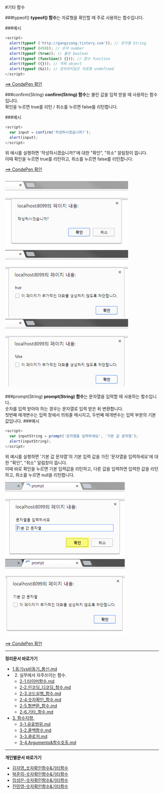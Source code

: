 #기타 함수

###typeof()
**typeof() 함수**는 자료형을 확인할 때 주로 사용하는 함수입니다.

###예시

```javascript
<script>
  alert(typeof ('http://gangzzang.tistory.com')); // 문자열 String
  alert(typeof (450)); // 숫자 number
  alert(typeof (true)); // 불린 boolean
  alert(typeof (function() {})); // 함수 function
  alert(typeof ({})); // 객체 object
  alert(typeof (Gz)); // 정의하지않은 자료형 undefined
</script>
```

[==> CondePen 확인](http://codepen.io/lseeee/pen/xZbPrR)

###confirm(String)
**confirm(String) 함수**는 불린 값을 입력 받을 때 사용하는 함수입니다. <br>확인을 누르면 true를 리턴 / 취소를 누르면 false를 리턴합니다.

###예시

```javascript
<script>
  var input = confirm('작성하시겠습니까?');
  alert(input);
</script>
```
위 예시를 실행하면 '작성하시겠습니까?'에 대한 "확인", "취소" 알림창이 뜹니다.<br/>
이때 확인을 누르면 true를 리턴하고, 취소를 누르면 false를 리턴합니다.

[==> CondePen 확인](http://codepen.io/lseeee/pen/RrNjgQ)

![confirm 실행 이미지1](../images/03_img03_kjay.png)
![confirm 실행 이미지2](../images/03_img04_kjay.png)
![confirm 실행 이미지3](../images/03_img05_kjay.png)
---

###prompt(String)
**prompt(String) 함수**는 문자열을 입력할 때 사용하는 함수입니다..<br/>
숫자를 입력 받아야 하는 경우는 문자열로 입력 받은 뒤 변환합니다.<br/>
첫번째 매개변수는 입력 창에서 띄워줄 메시지고, 두번째 매개변수는 입력 부분의 기본 값입니다.
###예시

```javascript
<script>
  var inputString = prompt('문자열을 입력하세요', '기본 값 문자열');
  alert(inputString);
</script>
```
위 예시를 실행하면 '기본 값 문자열'의 기본 입력 값을 가진 '문자열을 입력하세요'에 대한 "확인", "취소" 알림창이 뜹니다.<br/>
이때 바로 확인을 누르면 기본 입력값을 리턴하고, 다른 값을 입력하면 입력한 값을 리턴하고, 취소를 누르면 null을 리턴합니다.

![prompt 실행 이미지1](../images/03_img01_kjay.png)
![prompt 실행 이미지2](../images/03_img02_kjay.png)

[==> CondePen 확인](http://codepen.io/lseeee/pen/wMBPeQ)

----

**정리문서 바로가기**

* [1.동기vs비동기_통신.md](https://github.com/demun/FrontEndStudy/blob/master/document/Javascript/docs/1.%EB%8F%99%EA%B8%B0vs%EB%B9%84%EB%8F%99%EA%B8%B0_%ED%86%B5%EC%8B%A0.md)
* 2. 실무에서 자주쓰이는 함수.
  - [2-1.타이머함수.md](https://github.com/demun/FrontEndStudy/blob/master/document/Javascript/docs/2-1.%ED%83%80%EC%9D%B4%EB%A8%B8%ED%95%A8%EC%88%98.md)
  - [2-2.인코딩_디코딩_함수.md](https://github.com/demun/FrontEndStudy/blob/master/document/Javascript/docs/2-2.%EC%9D%B8%EC%BD%94%EB%94%A9_%EB%94%94%EC%BD%94%EB%94%A9_%ED%95%A8%EC%88%98.md)
  - [2-3.코드실행_함수.md](https://github.com/demun/FrontEndStudy/blob/master/document/Javascript/docs/2-3.%EC%BD%94%EB%93%9C%EC%8B%A4%ED%96%89_%ED%95%A8%EC%88%98.md)
  - [2-4.숫자확인_함수.md](https://github.com/demun/FrontEndStudy/blob/master/document/Javascript/docs/2-4.%EC%88%AB%EC%9E%90%ED%99%95%EC%9D%B8_%ED%95%A8%EC%88%98.md)
  - [2-5.형변환_함수.md](https://github.com/demun/FrontEndStudy/blob/master/document/Javascript/docs/2-5.%ED%98%95%EB%B3%80%ED%99%98_%ED%95%A8%EC%88%98.md)
  - [2-6.기타_함수.md](https://github.com/demun/FrontEndStudy/blob/master/document/Javascript/docs/2-6.%EA%B8%B0%ED%83%80_%ED%95%A8%EC%88%98.md)  
* [3. 함수지향.](https://github.com/demun/FrontEndStudy/blob/master/document/Javascript/docs/3-0.%ED%95%A8%EC%88%98%EC%A7%80%ED%96%A5.md)
  - [3-1.유효범위.md](https://github.com/demun/FrontEndStudy/blob/master/document/Javascript/docs/3-1.%EC%9C%A0%ED%9A%A8%EB%B2%94%EC%9C%84.md)  
  - [3-2.콜백함수.md](https://github.com/demun/FrontEndStudy/blob/master/document/Javascript/docs/3-2.%EC%BD%9C%EB%B0%B1%ED%95%A8%EC%88%98.md)
  - [3-3.클로저.md](https://github.com/demun/FrontEndStudy/blob/master/document/Javascript/docs/3-3.%20%ED%81%B4%EB%A1%9C%EC%A0%80.md)
  - [3-4.Arguments&함수호출.md](https://github.com/demun/FrontEndStudy/blob/master/document/Javascript/docs/3-4.Arguments%26%ED%95%A8%EC%88%98%ED%98%B8%EC%B6%9C.md)
    
----

**개인별문서 바로가기**
* [김자영_숫자확인함수&기타함수](https://github.com/demun/FrontEndStudy/blob/master/document/Javascript/docs/Team/03_%EC%88%AB%EC%9E%90%ED%99%95%EC%9D%B8%ED%95%A8%EC%88%98%26%EA%B8%B0%ED%83%80%ED%95%A8%EC%88%98/%EA%B9%80%EC%9E%90%EC%98%81_%EC%88%AB%EC%9E%90%ED%99%95%EC%9D%B8%ED%95%A8%EC%88%98%26%EA%B8%B0%ED%83%80%ED%95%A8%EC%88%98.md)
* [박훈의-숫자확인함수&기타함수](https://github.com/demun/FrontEndStudy/blob/master/document/Javascript/docs/Team/03_%EC%88%AB%EC%9E%90%ED%99%95%EC%9D%B8%ED%95%A8%EC%88%98%26%EA%B8%B0%ED%83%80%ED%95%A8%EC%88%98/%EB%B0%95%ED%9B%88%EC%9D%98_%EC%88%AB%EC%9E%90%ED%99%95%EC%9D%B8%ED%95%A8%EC%88%98%26%EA%B8%B0%ED%83%80%ED%95%A8%EC%88%98.md)
* [임성은-숫자확인함수&기타함수](https://github.com/demun/FrontEndStudy/blob/master/document/Javascript/docs/Team/03_%EC%88%AB%EC%9E%90%ED%99%95%EC%9D%B8%ED%95%A8%EC%88%98%26%EA%B8%B0%ED%83%80%ED%95%A8%EC%88%98/%EC%9E%84%EC%84%B1%EC%9D%80_%EC%88%AB%EC%9E%90%ED%99%95%EC%9D%B8%ED%95%A8%EC%88%98%26%EA%B8%B0%ED%83%80%ED%95%A8%EC%88%98.md)
* [진민영-숫자확인함수&기타함수](https://github.com/demun/FrontEndStudy/blob/master/document/Javascript/docs/Team/03_%EC%88%AB%EC%9E%90%ED%99%95%EC%9D%B8%ED%95%A8%EC%88%98%26%EA%B8%B0%ED%83%80%ED%95%A8%EC%88%98/%EC%A7%84%EB%AF%BC%EC%98%81_%EC%88%AB%EC%9E%90%ED%99%95%EC%9D%B8%ED%95%A8%EC%88%98%26%EA%B8%B0%ED%83%80%ED%95%A8%EC%88%98.md)


